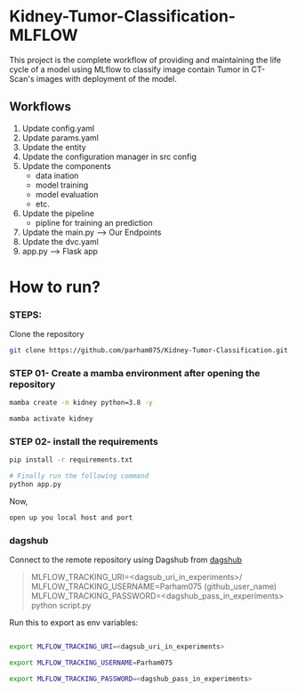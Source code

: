 # Kidney-Tumor-Classification-MLFLOW
This project is the complete workflow of providing and maintaining the life cycle of a model using MLflow to classify image contain Tumor in CT-Scan's images with deployment of the model.

## Workflows

1. Update config.yaml
2. Update params.yaml
3. Update the entity
4. Update the configuration manager in src config
5. Update the components
    - data ination
    - model training
    - model evaluation
    - etc.
6. Update the pipeline 
    - pipline for training an prediction
7. Update the main.py --> Our Endpoints
8. Update the dvc.yaml
9. app.py --> Flask app


# How to run?
### STEPS:

Clone the repository

```bash
git clone https://github.com/parham075/Kidney-Tumor-Classification.git
```
### STEP 01- Create a mamba environment after opening the repository

```bash
mamba create -n kidney python=3.8 -y
```

```bash
mamba activate kidney
```

### STEP 02- install the requirements
```bash
pip install -r requirements.txt
```

```bash
# Finally run the following command
python app.py
```

Now,
```bash
open up you local host and port
```


### dagshub
Connect to the remote repository using Dagshub from [dagshub](https://dagshub.com/)

> MLFLOW_TRACKING_URI=<dagsub_uri_in_experiments>/
MLFLOW_TRACKING_USERNAME=Parham075 (github_user_name) \
MLFLOW_TRACKING_PASSWORD=<dagshub_pass_in_experiments> \
python script.py

Run this to export as env variables:

```bash

export MLFLOW_TRACKING_URI=<dagsub_uri_in_experiments>

export MLFLOW_TRACKING_USERNAME=Parham075 

export MLFLOW_TRACKING_PASSWORD=<dagshub_pass_in_experiments>

```